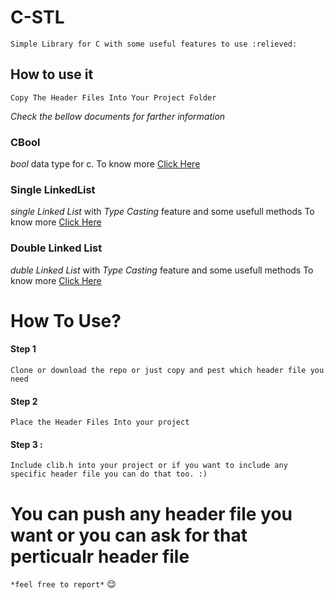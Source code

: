 # C-STL
    Simple Library for C with some useful features to use :relieved:

## How to use it
    Copy The Header Files Into Your Project Folder

*Check the bellow documents for farther information* 
### CBool 
*bool* data type for c. 
To know more [Click Here](Docs/cbool/instruction.md)
  
### Single LinkedList 
*single Linked List* with *Type Casting* feature and some usefull methods To know more [Click Here](Docs/linkedlist/instruction.md)
  
### Double Linked List 
*duble Linked List* with *Type Casting* feature and some usefull methods To know more [Click Here](Docs/linkedlist/instruction.md)

# How To Use?
#### Step 1 
    Clone or download the repo or just copy and pest which header file you need
    
#### Step 2 
    Place the Header Files Into your project

#### Step 3 :
    Include clib.h into your project or if you want to include any specific header file you can do that too. :)

# You can push any header file you want or you can ask for that perticualr header file 
``` *feel free to report* ``` :relieved:


